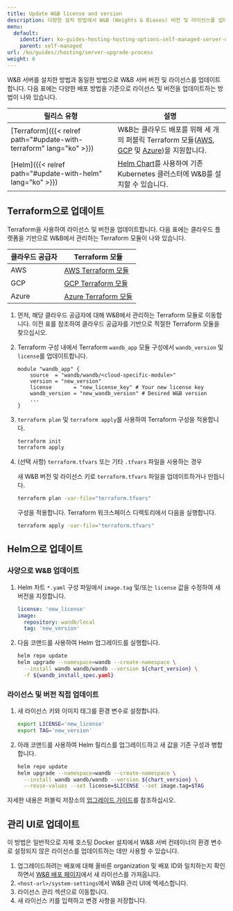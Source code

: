 ```yaml
---
title: Update W&B license and version
description: 다양한 설치 방법에서 W&B (Weights & Biases) 버전 및 라이선스를 업데이트하는 방법에 대한 가이드입니다.
menu:
  default:
    identifier: ko-guides-hosting-hosting-options-self-managed-server-upgrade-process
    parent: self-managed
url: /ko/guides//hosting/server-upgrade-process
weight: 6
---
```


W&B 서버를 설치한 방법과 동일한 방법으로 W&B 서버 버전 및 라이선스를 업데이트합니다. 다음 표에는 다양한 배포 방법을 기준으로 라이선스 및 버전을 업데이트하는 방법이 나와 있습니다.

| 릴리스 유형 | 설명 |
| --- | --- |
| [Terraform]({{< relref path="#update-with-terraform" lang="ko" >}}) | W&B는 클라우드 배포를 위해 세 개의 퍼블릭 Terraform 모듈([AWS](https://registry.terraform.io/modules/wandb/wandb/aws/latest), [GCP](https://registry.terraform.io/modules/wandb/wandb/google/latest) 및 [Azure](https://registry.terraform.io/modules/wandb/wandb/azurerm/latest))을 지원합니다. |
| [Helm]({{< relref path="#update-with-helm" lang="ko" >}}) | [Helm Chart](https://github.com/wandb/helm-charts)를 사용하여 기존 Kubernetes 클러스터에 W&B를 설치할 수 있습니다. |

## Terraform으로 업데이트

Terraform을 사용하여 라이선스 및 버전을 업데이트합니다. 다음 표에는 클라우드 플랫폼을 기반으로 W&B에서 관리하는 Terraform 모듈이 나와 있습니다.

|클라우드 공급자| Terraform 모듈|
|-----|-----|
|AWS|[AWS Terraform 모듈](https://registry.terraform.io/modules/wandb/wandb/aws/latest)|
|GCP|[GCP Terraform 모듈](https://registry.terraform.io/modules/wandb/wandb/google/latest)|
|Azure|[Azure Terraform 모듈](https://registry.terraform.io/modules/wandb/wandb/azurerm/latest)|

1. 먼저, 해당 클라우드 공급자에 대해 W&B에서 관리하는 Terraform 모듈로 이동합니다. 이전 표를 참조하여 클라우드 공급자를 기반으로 적절한 Terraform 모듈을 찾으십시오.
2. Terraform 구성 내에서 Terraform `wandb_app` 모듈 구성에서 `wandb_version` 및 `license`를 업데이트합니다.

   ```hcl
   module "wandb_app" {
       source  = "wandb/wandb/<cloud-specific-module>"
       version = "new_version"
       license       = "new_license_key" # Your new license key
       wandb_version = "new_wandb_version" # Desired W&B version
       ...
   }
   ```
3. `terraform plan` 및 `terraform apply`를 사용하여 Terraform 구성을 적용합니다.
   ```bash
   terraform init
   terraform apply
   ```

4. (선택 사항) `terraform.tfvars` 또는 기타 `.tfvars` 파일을 사용하는 경우

   새 W&B 버전 및 라이선스 키로 `terraform.tfvars` 파일을 업데이트하거나 만듭니다.
   ```bash
   terraform plan -var-file="terraform.tfvars"
   ```
   구성을 적용합니다. Terraform 워크스페이스 디렉토리에서 다음을 실행합니다.
   ```bash
   terraform apply -var-file="terraform.tfvars"
   ```
## Helm으로 업데이트

### 사양으로 W&B 업데이트

1. Helm 차트 `*.yaml` 구성 파일에서 `image.tag` 및/또는 `license` 값을 수정하여 새 버전을 지정합니다.

   ```yaml
   license: 'new_license'
   image:
     repository: wandb/local
     tag: 'new_version'
   ```

2. 다음 코맨드를 사용하여 Helm 업그레이드를 실행합니다.

   ```bash
   helm repo update
   helm upgrade --namespace=wandb --create-namespace \
     --install wandb wandb/wandb --version ${chart_version} \
     -f ${wandb_install_spec.yaml}
   ```

### 라이선스 및 버전 직접 업데이트

1. 새 라이선스 키와 이미지 태그를 환경 변수로 설정합니다.

   ```bash
   export LICENSE='new_license'
   export TAG='new_version'
   ```

2. 아래 코맨드를 사용하여 Helm 릴리스를 업그레이드하고 새 값을 기존 구성과 병합합니다.

   ```bash
   helm repo update
   helm upgrade --namespace=wandb --create-namespace \
     --install wandb wandb/wandb --version ${chart_version} \
     --reuse-values --set license=$LICENSE --set image.tag=$TAG
   ```

자세한 내용은 퍼블릭 저장소의 [업그레이드 가이드](https://github.com/wandb/helm-charts/blob/main/upgrade.md)를 참조하십시오.

## 관리 UI로 업데이트

이 방법은 일반적으로 자체 호스팅 Docker 설치에서 W&B 서버 컨테이너의 환경 변수로 설정되지 않은 라이선스를 업데이트하는 데만 사용할 수 있습니다.

1. 업그레이드하려는 배포에 대해 올바른 organization 및 배포 ID와 일치하는지 확인하면서 [W&B 배포 페이지](https://deploy.wandb.ai/)에서 새 라이선스를 가져옵니다.
2. `<host-url>/system-settings`에서 W&B 관리 UI에 엑세스합니다.
3. 라이선스 관리 섹션으로 이동합니다.
4. 새 라이선스 키를 입력하고 변경 사항을 저장합니다.
